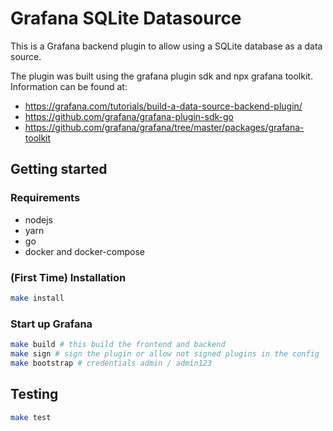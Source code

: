 # Grafana SQLite Datasource

This is a Grafana backend plugin to allow using a SQLite database as a data source.

The plugin was built using the grafana plugin sdk and npx grafana toolkit. Information can be
found at:

- <https://grafana.com/tutorials/build-a-data-source-backend-plugin/>
- <https://github.com/grafana/grafana-plugin-sdk-go>
- <https://github.com/grafana/grafana/tree/master/packages/grafana-toolkit>

## Getting started

### Requirements

- nodejs
- yarn
- go
- docker and docker-compose

### (First Time) Installation

```BASH
make install
```

### Start up Grafana

```BASH
make build # this build the frontend and backend
make sign # sign the plugin or allow not signed plugins in the config
make bootstrap # credentials admin / admin123
```

## Testing

```BASH
make test
```

